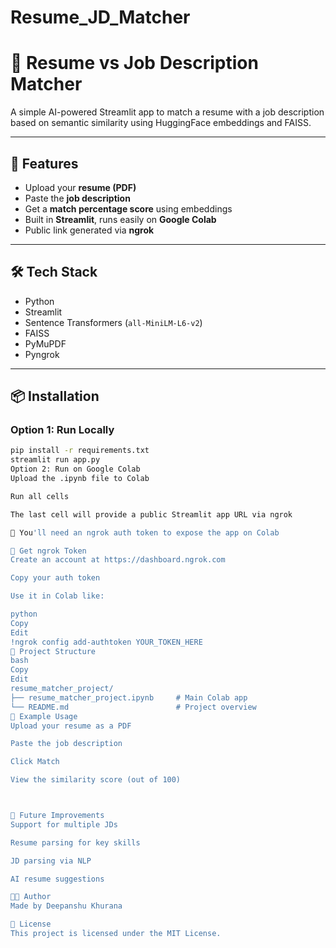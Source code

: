# Resume_JD_Matcher
# 🧠 Resume vs Job Description Matcher

A simple AI-powered Streamlit app to match a resume with a job description based on semantic similarity using HuggingFace embeddings and FAISS.

---

## 🚀 Features

- Upload your **resume (PDF)**
- Paste the **job description**
- Get a **match percentage score** using embeddings
- Built in **Streamlit**, runs easily on **Google Colab**
- Public link generated via **ngrok**

---

## 🛠️ Tech Stack

- Python
- Streamlit
- Sentence Transformers (`all-MiniLM-L6-v2`)
- FAISS
- PyMuPDF
- Pyngrok

---

## 📦 Installation

### Option 1: Run Locally

```bash
pip install -r requirements.txt
streamlit run app.py
Option 2: Run on Google Colab
Upload the .ipynb file to Colab

Run all cells

The last cell will provide a public Streamlit app URL via ngrok

🔑 You'll need an ngrok auth token to expose the app on Colab

🔑 Get ngrok Token
Create an account at https://dashboard.ngrok.com

Copy your auth token

Use it in Colab like:

python
Copy
Edit
!ngrok config add-authtoken YOUR_TOKEN_HERE
📁 Project Structure
bash
Copy
Edit
resume_matcher_project/
├── resume_matcher_project.ipynb     # Main Colab app
└── README.md                        # Project overview
🧪 Example Usage
Upload your resume as a PDF

Paste the job description

Click Match

View the similarity score (out of 100)



📌 Future Improvements
Support for multiple JDs

Resume parsing for key skills

JD parsing via NLP

AI resume suggestions

🧑‍💻 Author
Made by Deepanshu Khurana

📄 License
This project is licensed under the MIT License.

